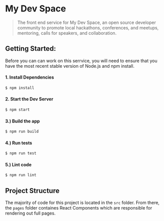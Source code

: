 # My Dev Space

> The front end service for My Dev Space, an open source developer community to promote local hackathons, conferences, and meetups, mentoring, calls for speakers, and collaboration.

## Getting Started:

Before you can can work on this serrvice, you will need to ensure that you have the most recent stable version of Node.js and npm install.

#### 1. Install Dependencies

``` bash
$ npm install
```


#### 2. Start the Dev Server

``` bash
$ npm start
```


#### 3.) Build the app

``` bash
$ npm run build
```

#### 4.) Run tests

``` bash
$ npm run test
```


#### 5.) Lint code

``` bash
$ npm run lint
```

## Project Structure
The majority of code for this project is located in the `src` folder. From there, the `pages` folder containes React Components which are responsible for rendering out full pages.
